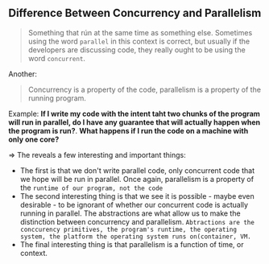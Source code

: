 ## Difference Between Concurrency and Parallelism

> Something that rún at the same time as something else. 
> Sometimes using the word `parallel` in this context is correct, but usually if the developers
> are discussing code, they really ought to be using the word `concurrent`.

Another:
> Concurrency is a property of the code, parallelism is a property of the running program.

Example: **If I write my code with the intent taht two chunks of the program will run in parallel, do I have any guarantee that will actually happen when the program is run?**.
**What happens if I run the code on a machine with only one core?**

=> The reveals a few interesting and important things:
* The first is that we don't write parallel code, only concurrent code 
that we hope will be run in parallel. Once again, parallelism is a property of the `runtime of our program, not the code`
* The second interesting thing is that we see it is possible - maybe even desirable - to be ignorant of whether our concurrent code is actually running in parallel.
The abstractions are what allow us to make the distinction between concurrency and parallelism. `Abtractions are the conccurency primitives, the program's runtime, the operating system, the platform the operating system runs on(container, VM.`
* The final interesting thing is that parallelism is a function of time, or context.

